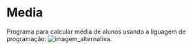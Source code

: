 # Media
Programa para calcular média de alunos usando a liguagem de programação:  <img src="https://img.icons8.com/?size=100&id=JAOzEPu9w5iE&format=png&color=000000" alt="imagem_alternativa">.
